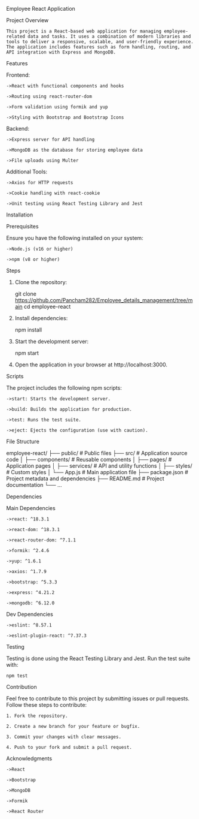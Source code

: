 Employee React Application

Project Overview

    This project is a React-based web application for managing employee-related data and tasks. It uses a combination of modern libraries and tools to deliver a responsive, scalable, and user-friendly experience. The application includes features such as form handling, routing, and API integration with Express and MongoDB.

Features

Frontend:

    ->React with functional components and hooks

    ->Routing using react-router-dom

    ->Form validation using formik and yup

    ->Styling with Bootstrap and Bootstrap Icons

Backend:

    ->Express server for API handling

    ->MongoDB as the database for storing employee data

    ->File uploads using Multer

Additional Tools:

    ->Axios for HTTP requests

    ->Cookie handling with react-cookie

    ->Unit testing using React Testing Library and Jest

Installation

Prerequisites

Ensure you have the following installed on your system:

    ->Node.js (v16 or higher)

    ->npm (v8 or higher)

Steps

1. Clone the repository:

    git clone https://github.com/Pancham282/Employee_details_management/tree/main
    cd employee-react

2. Install dependencies:

    npm install

3. Start the development server:

    npm start

4. Open the application in your browser at http://localhost:3000.


Scripts

The project includes the following npm scripts:

    ->start: Starts the development server.

    ->build: Builds the application for production.

    ->test: Runs the test suite.

    ->eject: Ejects the configuration (use with caution).


File Structure

employee-react/
├── public/           # Public files
├── src/              # Application source code
│   ├── components/   # Reusable components
│   ├── pages/        # Application pages
│   ├── services/     # API and utility functions
│   ├── styles/       # Custom styles
│   └── App.js        # Main application file
├── package.json      # Project metadata and dependencies
├── README.md         # Project documentation
└── ...

Dependencies

Main Dependencies

    ->react: ^18.3.1

    ->react-dom: ^18.3.1

    ->react-router-dom: ^7.1.1

    ->formik: ^2.4.6

    ->yup: ^1.6.1

    ->axios: ^1.7.9

    ->bootstrap: ^5.3.3

    ->express: ^4.21.2

    ->mongodb: ^6.12.0

Dev Dependencies

    ->eslint: ^8.57.1

    ->eslint-plugin-react: ^7.37.3

Testing

Testing is done using the React Testing Library and Jest.
Run the test suite with:

    npm test

Contribution

Feel free to contribute to this project by submitting issues or pull requests. Follow these steps to contribute:

    1. Fork the repository.

    2. Create a new branch for your feature or bugfix.

    3. Commit your changes with clear messages.

    4. Push to your fork and submit a pull request.


Acknowledgments

    ->React

    ->Bootstrap

    ->MongoDB

    ->Formik

    ->React Router

